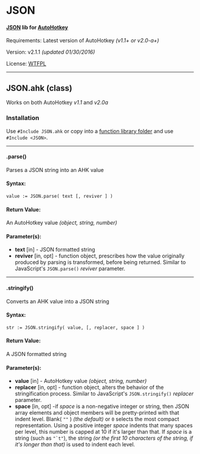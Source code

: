# JSON

#### [JSON](http://json.org/) lib for [AutoHotkey](http://ahkscript.org/)

Requirements: Latest version of AutoHotkey _(v1.1+ or v2.0-a+)_

Version: v2.1.1 _(updated 01/30/2016)_

License: [WTFPL](http://wtfpl.net/)


- - -

## JSON.ahk (class)
Works on both AutoHotkey _v1.1_ and _v2.0a_

### Installation
Use `#Include JSON.ahk` or copy into a [function library folder](http://ahkscript.org/docs/Functions.htm#lib) and use `#Include <JSON>`.

- - -

#### .parse()
Parses a JSON string into an AHK value

#### Syntax:

    value := JSON.parse( text [, reviver ] )


#### Return Value:
An AutoHotkey value _(object, string, number)_

#### Parameter(s):
 * **text** [in] - JSON formatted string
 * **reviver** [in, opt] - function object, prescribes how the value originally produced by parsing is transformed, before being returned. Similar to JavaScript's `JSON.parse()` _reviver_ parameter.

- - -

#### .stringify()
Converts an AHK value into a JSON string

#### Syntax:

    str := JSON.stringify( value, [, replacer, space ] )


#### Return Value:
A JSON formatted string

#### Parameter(s):
 * **value** [in] - AutoHotkey value _(object, string, number)_
 * **replacer** [in, opt] - function object, alters the behavior of the stringification process. Similar to JavaScript's `JSON.stringify()` _replacer_ parameter.
 * **space** [in, opt] -if _space_ is a non-negative integer or string, then JSON array elements and object members will be pretty-printed with that indent level. Blank( ``""`` ) _(the default)_ or ``0`` selects the most compact representation. Using a positive integer _space_ indents that many spaces per level, this number is capped at 10 if it's larger than that. If _space_ is a string (such as ``"`t"``), the string _(or the first 10 characters of the string, if it's longer than that)_ is used to indent each level.
